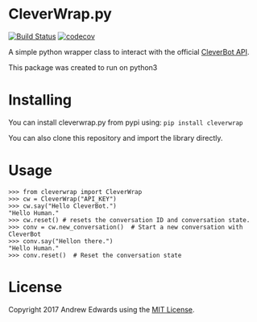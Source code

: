 # CleverWrap.py
[![Build Status](https://travis-ci.com/snoonetIRC/cleverwrap.py.svg?branch=master)](https://travis-ci.com/snoonetIRC/cleverwrap.py)
[![codecov](https://codecov.io/gh/snoonetIRC/cleverwrap.py/branch/master/graph/badge.svg)](https://codecov.io/gh/snoonetIRC/cleverwrap.py)

A simple python wrapper class to interact with the official [CleverBot API](http://www.cleverbot.com/api).

This package was created to run on python3

# Installing

You can install cleverwrap.py from pypi using: `pip install cleverwrap`

You can also clone this repository and import the library directly.

# Usage

```
>>> from cleverwrap import CleverWrap
>>> cw = CleverWrap("API_KEY")
>>> cw.say("Hello CleverBot.")
"Hello Human."
>>> cw.reset() # resets the conversation ID and conversation state.
>>> conv = cw.new_conversation()  # Start a new conversation with CleverBot
>>> conv.say("Hellon there.")
"Hello Human."
>>> conv.reset()  # Reset the conversation state
```

# License

Copyright 2017 Andrew Edwards using the [MIT License](http://opensource.org/licenses/MIT).

